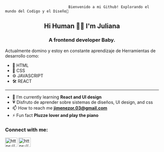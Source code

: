                                  Bienvenido a mi Github! Explorando el mundo del Codigo y el Diseño🦋 
<h2 align="center">Hi Human 🌻🎈 I'm Juliana</h2>
<h3 align="center">A frontend developer Baby. </h3>

<p> Actualmente domino y estoy en constante aprendizaje de Herramientas de desarrollo como: <p>
   <ul>
  <li> 📝 HTML </li>
  <li> 🎨 CSS </li>
  <li> ⚙ JAVASCRIPT </li>
  <li> 🛠 REACT </li>
 </ul>

 <hr>
 
- 🌱 I’m currently learning **React and UI design**
- 💗 Disfruto de aprender sobre sistemas de diseños, UI design, and css 
- 📫 How to reach me **jimenezor.03@gmail.com**
- ⚡ Fun fact **Pluzze lover and play the piano**

<h3 align="left">Connect with me:</h3>
<p align="left">
<a href="https://codepen.io/https://codepen.io/jimenezo94" target="blank"><img align="center" src="https://cdn.jsdelivr.net/npm/simple-icons@3.0.1/icons/codepen.svg" alt="https://codepen.io/jimenezo94" height="30" width="40" /></a>
<a href="https://linkedin.com/in/https://www.linkedin.com/in/jimenez-94/" target="blank"><img align="center" src="https://cdn.jsdelivr.net/npm/simple-icons@3.0.1/icons/linkedin.svg" alt="https://www.linkedin.com/in/jimenez-94/" height="30" width="40" /></a>
</p>
